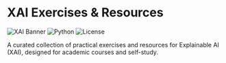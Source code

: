 # XAI Exercises & Resources 

![XAI Banner](https://img.shields.io/badge/Explainable_AI-Open_Source-blueviolet)
![Python](https://img.shields.io/badge/Python-3.8%2B-3776AB)
![License](https://img.shields.io/badge/License-MIT-green)

A curated collection of practical exercises and resources for Explainable AI (XAI), designed for academic courses and self-study.


